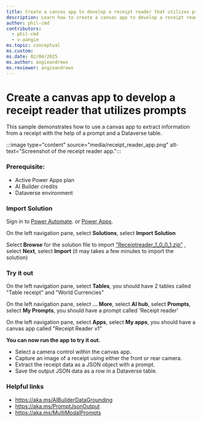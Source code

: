 ```yaml
---
title: Create a canvas app to develop a receipt reader that utilizes prompts
description: Learn how to create a canvas app to develop a receipt reader that utilizes prompts.
author: phil-cmd
contributors:
  - phil-cmd
  - v-aangie
ms.topic: conceptual
ms.custom:
ms.date: 02/04/2025
ms.author: angieandrews
ms.reviewer: angieandrews
---
```


# Create a canvas app to develop a receipt reader that utilizes prompts

This sample demonstrates how to use a canvas app to extract information from a receipt with the help of a prompt and a Dataverse table.

:::image type="content" source="media/receipt_reader_app.png" alt-text="Screenshot of the receipt reader app.":::


### Prerequisite: 

- Active Power Apps plan
- AI Builder credits
- Dataverse environment

### Import Solution

Sign in to [Power Automate](https://make.powerautomate.com/). or [Power Apps](https://make.powerapps.com/).

On the left navigation pane, select **Solutions**, select **Import Solution**

Select **Browse** for the solution file to import ["Receiptreader_1_0_0_1.zip"](https://go.microsoft.com/fwlink/?linkid=2301859) , select **Next**, select **Import**
(it may takes a few minutes to import the solution)

### Try it out

On the left navigation pane, select **Tables**, you should have 2 tables called "Table receipt" and "World Currencies"

On the left navigation pane, select **... More**, select **AI hub**, select **Prompts**, select **My Prompts**, you should have a prompt called 'Receipt reader'

On the left navigation pane, select **Apps**, select **My apps**, you should have a canvas app called "Receipt Reader v1"

**You can now run the app to try it out.**

- Select a camera control within the canvas app.
- Capture an image of a receipt using either the front or rear camera.
- Extract the receipt data as a JSON object with a prompt.
- Save the output JSON data as a row in a Dataverse table.

### Helpful links

- https://aka.ms/AIBuilderDataGrounding
- https://aka.ms/PromptJsonOutput
- https://aka.ms/MultiModalPrompts

